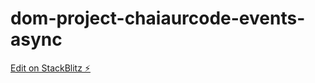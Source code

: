 # dom-project-chaiaurcode-events-async

[Edit on StackBlitz ⚡️](https://stackblitz.com/edit/dom-project-chaiaurcode-pkty4j)